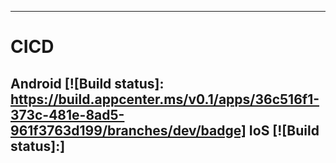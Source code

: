 -------
# CICD
Android [![Build status]: https://build.appcenter.ms/v0.1/apps/36c516f1-373c-481e-8ad5-961f3763d199/branches/dev/badge]
IoS [![Build status]:]
-------
